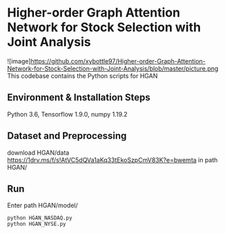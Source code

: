 # Higher-order Graph Attention Network for Stock Selection with Joint Analysis
![image]https://github.com/xybottle97/Higher-order-Graph-Attention-Network-for-Stock-Selection-with-Joint-Analysis/blob/master/picture.png
This codebase contains the Python scripts for HGAN
## Environment & Installation Steps
Python 3.6, Tensorflow 1.9.0, numpy 1.19.2
## Dataset and Preprocessing
download HGAN/data https://1drv.ms/f/s!AtVC5dQVa1aKq33tEkoSzpCmV83K?e=bwemta in path HGAN/
## Run
Enter path HGAN/model/
  ```
  python HGAN_NASDAQ.py
  python HGAN_NYSE.py
  ```

